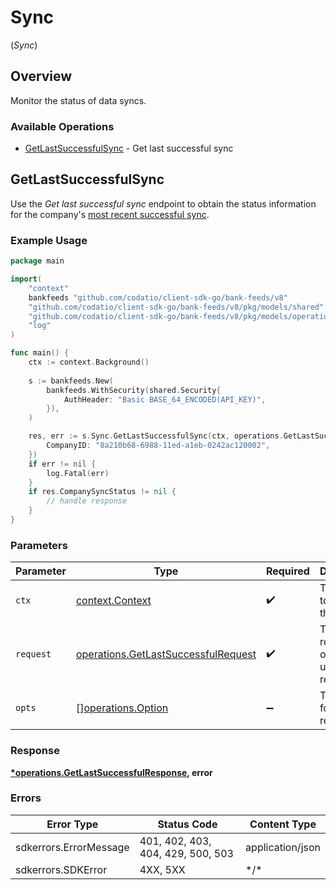 # Sync
(*Sync*)

## Overview

Monitor the status of data syncs.

### Available Operations

* [GetLastSuccessfulSync](#getlastsuccessfulsync) - Get last successful sync

## GetLastSuccessfulSync

Use the _Get last successful sync_ endpoint to obtain the status information for the company's [most recent successful sync](https://docs.codat.io/bank-feeds-api#/schemas/CompanySyncStatus). 

### Example Usage

```go
package main

import(
	"context"
	bankfeeds "github.com/codatio/client-sdk-go/bank-feeds/v8"
	"github.com/codatio/client-sdk-go/bank-feeds/v8/pkg/models/shared"
	"github.com/codatio/client-sdk-go/bank-feeds/v8/pkg/models/operations"
	"log"
)

func main() {
    ctx := context.Background()
    
    s := bankfeeds.New(
        bankfeeds.WithSecurity(shared.Security{
            AuthHeader: "Basic BASE_64_ENCODED(API_KEY)",
        }),
    )

    res, err := s.Sync.GetLastSuccessfulSync(ctx, operations.GetLastSuccessfulRequest{
        CompanyID: "8a210b68-6988-11ed-a1eb-0242ac120002",
    })
    if err != nil {
        log.Fatal(err)
    }
    if res.CompanySyncStatus != nil {
        // handle response
    }
}
```

### Parameters

| Parameter                                                                                      | Type                                                                                           | Required                                                                                       | Description                                                                                    |
| ---------------------------------------------------------------------------------------------- | ---------------------------------------------------------------------------------------------- | ---------------------------------------------------------------------------------------------- | ---------------------------------------------------------------------------------------------- |
| `ctx`                                                                                          | [context.Context](https://pkg.go.dev/context#Context)                                          | :heavy_check_mark:                                                                             | The context to use for the request.                                                            |
| `request`                                                                                      | [operations.GetLastSuccessfulRequest](../../pkg/models/operations/getlastsuccessfulrequest.md) | :heavy_check_mark:                                                                             | The request object to use for the request.                                                     |
| `opts`                                                                                         | [][operations.Option](../../pkg/models/operations/option.md)                                   | :heavy_minus_sign:                                                                             | The options for this request.                                                                  |

### Response

**[*operations.GetLastSuccessfulResponse](../../pkg/models/operations/getlastsuccessfulresponse.md), error**

### Errors

| Error Type                        | Status Code                       | Content Type                      |
| --------------------------------- | --------------------------------- | --------------------------------- |
| sdkerrors.ErrorMessage            | 401, 402, 403, 404, 429, 500, 503 | application/json                  |
| sdkerrors.SDKError                | 4XX, 5XX                          | \*/\*                             |